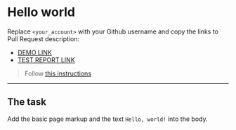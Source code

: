 # Hello world
Replace `<your_account>` with your Github username and copy the links to Pull Request description:
- [DEMO LINK](https://GavrilyukYura.github.io/layout_hello-world/)
- [TEST REPORT LINK](https://GavrilyukYura.github.io/layout_hello-world/report/html_report/)

> Follow [this instructions](https://mate-academy.github.io/layout_task-guideline/#how-to-solve-the-layout-tasks-on-github)
___

## The task
Add the basic page markup and the text `Hello, world!` into the body.
